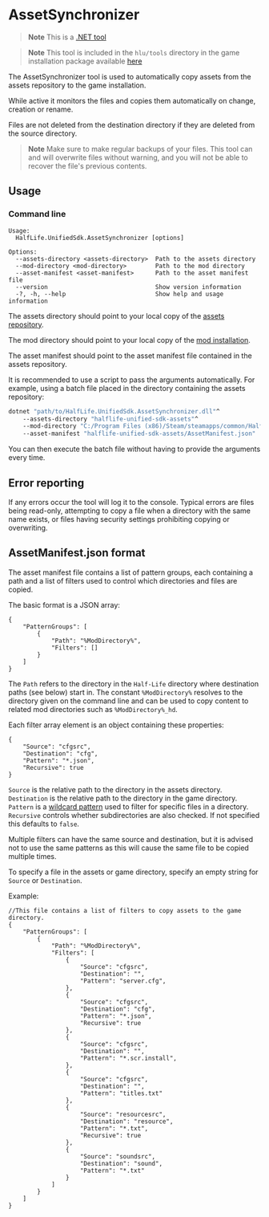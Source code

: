 # AssetSynchronizer

> **Note**
> This is a [.NET tool](/docs/dotnet-tools.md)

> **Note**
> This tool is included in the `hlu/tools` directory in the game installation package available [here](https://github.com/SamVanheer/halflife-unified-sdk/releases)

The AssetSynchronizer tool is used to automatically copy assets from the assets repository to the game installation.

While active it monitors the files and copies them automatically on change, creation or rename.

Files are not deleted from the destination directory if they are deleted from the source directory.

> **Note**
> Make sure to make regular backups of your files. This tool can and will overwrite files without warning, and you will not be able to recover the file's previous contents.

## Usage

### Command line

```
Usage:
  HalfLife.UnifiedSdk.AssetSynchronizer [options]

Options:
  --assets-directory <assets-directory>  Path to the assets directory
  --mod-directory <mod-directory>        Path to the mod directory
  --asset-manifest <asset-manifest>      Path to the asset manifest file
  --version                              Show version information
  -?, -h, --help                         Show help and usage information
```

The assets directory should point to your local copy of the [assets repository](https://github.com/SamVanheer/halflife-unified-sdk-assets).

The mod directory should point to your local copy of the [mod installation](/INSTALL.md).

The asset manifest should point to the asset manifest file contained in the assets repository.

It is recommended to use a script to pass the arguments automatically. For example, using a batch file placed in the directory containing the assets repository:
```bat
dotnet "path/to/HalfLife.UnifiedSdk.AssetSynchronizer.dll"^
	--assets-directory "halflife-unified-sdk-assets"^
	--mod-directory "C:/Program Files (x86)/Steam/steamapps/common/Half-Life/hlu"^
	--asset-manifest "halflife-unified-sdk-assets/AssetManifest.json"
```

You can then execute the batch file without having to provide the arguments every time.

## Error reporting

If any errors occur the tool will log it to the console. Typical errors are files being read-only, attempting to copy a file when a directory with the same name exists, or files having security settings prohibiting copying or overwriting.

## AssetManifest.json format

The asset manifest file contains a list of pattern groups, each containing a path and a list of filters used to control which directories and files are copied.

The basic format is a JSON array:
```jsonc
{
	"PatternGroups": [
		{
			"Path": "%ModDirectory%",
			"Filters": []
		}
	]
}
```

The `Path` refers to the directory in the `Half-Life` directory where destination paths (see below) start in.
The constant `%ModDirectory%` resolves to the directory given on the command line and can be used to copy content to related mod directories such as `%ModDirectory%_hd`.

Each filter array element is an object containing these properties:
```jsonc
{
	"Source": "cfgsrc",
	"Destination": "cfg",
	"Pattern": "*.json",
	"Recursive": true
}
```

`Source` is the relative path to the directory in the assets directory.
`Destination` is the relative path to the directory in the game directory.
`Pattern` is a [wildcard pattern](https://en.wikipedia.org/wiki/Wildcard_character#File_and_directory_patterns) used to filter for specific files in a directory.
`Recursive` controls whether subdirectories are also checked. If not specified this defaults to `false`.

Multiple filters can have the same source and destination, but it is advised not to use the same patterns as this will cause the same file to be copied multiple times.

To specify a file in the assets or game directory, specify an empty string for `Source` or `Destination`.

Example:
```jsonc
//This file contains a list of filters to copy assets to the game directory.
{
	"PatternGroups": [
		{
			"Path": "%ModDirectory%",
			"Filters": [
				{
					"Source": "cfgsrc",
					"Destination": "",
					"Pattern": "server.cfg",
				},
				{
					"Source": "cfgsrc",
					"Destination": "cfg",
					"Pattern": "*.json",
					"Recursive": true
				},
				{
					"Source": "cfgsrc",
					"Destination": "",
					"Pattern": "*.scr.install",
				},
				{
					"Source": "cfgsrc",
					"Destination": "",
					"Pattern": "titles.txt"
				},
				{
					"Source": "resourcesrc",
					"Destination": "resource",
					"Pattern": "*.txt",
					"Recursive": true
				},
				{
					"Source": "soundsrc",
					"Destination": "sound",
					"Pattern": "*.txt"
				}
			]
		}
	]
}
```

